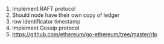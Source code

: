 1. Implement RAFT protocol
2. Should node have their own copy of ledger
3. row identificator timestamp
4. Implement Gossip protocol
5. https://github.com/ethereum/go-ethereum/tree/master/rlp
